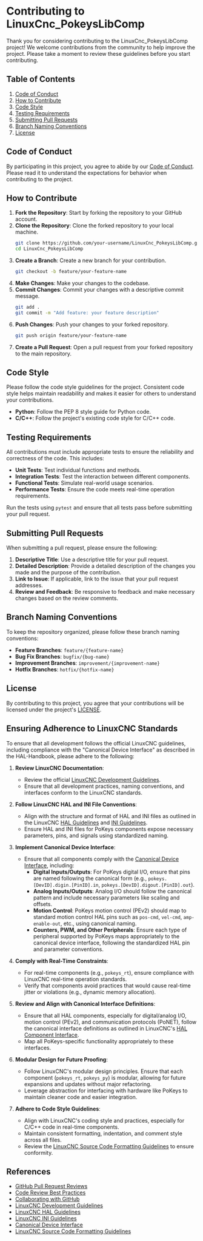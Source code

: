 # Contributing to LinuxCnc_PokeysLibComp

Thank you for considering contributing to the LinuxCnc_PokeysLibComp project! We welcome contributions from the community to help improve the project. Please take a moment to review these guidelines before you start contributing.

## Table of Contents

1. [Code of Conduct](#code-of-conduct)
2. [How to Contribute](#how-to-contribute)
3. [Code Style](#code-style)
4. [Testing Requirements](#testing-requirements)
5. [Submitting Pull Requests](#submitting-pull-requests)
6. [Branch Naming Conventions](#branch-naming-conventions)
7. [License](#license)

## Code of Conduct

By participating in this project, you agree to abide by our [Code of Conduct](CODE_OF_CONDUCT.md). Please read it to understand the expectations for behavior when contributing to the project.

## How to Contribute

1. **Fork the Repository**: Start by forking the repository to your GitHub account.
2. **Clone the Repository**: Clone the forked repository to your local machine.
   ```bash
   git clone https://github.com/your-username/LinuxCnc_PokeysLibComp.git
   cd LinuxCnc_PokeysLibComp
   ```
3. **Create a Branch**: Create a new branch for your contribution.
   ```bash
   git checkout -b feature/your-feature-name
   ```
4. **Make Changes**: Make your changes to the codebase.
5. **Commit Changes**: Commit your changes with a descriptive commit message.
   ```bash
   git add .
   git commit -m "Add feature: your feature description"
   ```
6. **Push Changes**: Push your changes to your forked repository.
   ```bash
   git push origin feature/your-feature-name
   ```
7. **Create a Pull Request**: Open a pull request from your forked repository to the main repository.

## Code Style

Please follow the code style guidelines for the project. Consistent code style helps maintain readability and makes it easier for others to understand your contributions.

- **Python**: Follow the PEP 8 style guide for Python code.
- **C/C++**: Follow the project's existing code style for C/C++ code.

## Testing Requirements

All contributions must include appropriate tests to ensure the reliability and correctness of the code. This includes:

- **Unit Tests**: Test individual functions and methods.
- **Integration Tests**: Test the interaction between different components.
- **Functional Tests**: Simulate real-world usage scenarios.
- **Performance Tests**: Ensure the code meets real-time operation requirements.

Run the tests using `pytest` and ensure that all tests pass before submitting your pull request.

## Submitting Pull Requests

When submitting a pull request, please ensure the following:

1. **Descriptive Title**: Use a descriptive title for your pull request.
2. **Detailed Description**: Provide a detailed description of the changes you made and the purpose of the contribution.
3. **Link to Issue**: If applicable, link to the issue that your pull request addresses.
4. **Review and Feedback**: Be responsive to feedback and make necessary changes based on the review comments.

## Branch Naming Conventions

To keep the repository organized, please follow these branch naming conventions:

- **Feature Branches**: `feature/{feature-name}`
- **Bug Fix Branches**: `bugfix/{bug-name}`
- **Improvement Branches**: `improvement/{improvement-name}`
- **Hotfix Branches**: `hotfix/{hotfix-name}`

## License

By contributing to this project, you agree that your contributions will be licensed under the project's [LICENSE](LICENSE).

## Ensuring Adherence to LinuxCNC Standards

To ensure that all development follows the official LinuxCNC guidelines, including compliance with the "Canonical Device Interface" as described in the HAL-Handbook, please adhere to the following:

1. **Review LinuxCNC Documentation**:
   - Review the official [LinuxCNC Development Guidelines](https://linuxcnc.org/docs/devel/html/code/code-notes.html).
   - Ensure that all development practices, naming conventions, and interfaces conform to the LinuxCNC standards.

2. **Follow LinuxCNC HAL and INI File Conventions**:
   - Align with the structure and format of HAL and INI files as outlined in the LinuxCNC [HAL Guidelines](https://linuxcnc.org/docs/html/hal/basic-hal.html) and [INI Guidelines](https://linuxcnc.org/docs/html/config/ini-config.html).
   - Ensure HAL and INI files for PoKeys components expose necessary parameters, pins, and signals using standardized naming.

3. **Implement Canonical Device Interface**:
   - Ensure that all components comply with the [Canonical Device Interface](https://linuxcnc.org/docs/html/hal/halmodule.html#_canonical_device_interfaces), including:
     - **Digital Inputs/Outputs**: For PoKeys digital I/O, ensure that pins are named following the canonical form (e.g., `pokeys.[DevID].digin.[PinID].in`, `pokeys.[DevID].digout.[PinID].out`).
     - **Analog Inputs/Outputs**: Analog I/O should follow the canonical pattern and include necessary parameters like scaling and offsets.
     - **Motion Control**: PoKeys motion control (PEv2) should map to standard motion control HAL pins such as `pos-cmd`, `vel-cmd`, `amp-enable-out`, etc., using canonical naming.
     - **Counters, PWM, and Other Peripherals**: Ensure each type of peripheral supported by PoKeys maps appropriately to the canonical device interface, following the standardized HAL pin and parameter conventions.

4. **Comply with Real-Time Constraints**:
   - For real-time components (e.g., `pokeys_rt`), ensure compliance with LinuxCNC real-time operation standards.
   - Verify that components avoid practices that would cause real-time jitter or violations (e.g., dynamic memory allocation).

5. **Review and Align with Canonical Interface Definitions**:
   - Ensure that all HAL components, especially for digital/analog I/O, motion control (PEv2), and communication protocols (PoNET), follow the canonical interface definitions as outlined in LinuxCNC's [HAL Component Interface](https://linuxcnc.org/docs/html/hal/halmodule.html).
   - Map all PoKeys-specific functionality appropriately to these interfaces.

6. **Modular Design for Future Proofing**:
   - Follow LinuxCNC's modular design principles. Ensure that each component (`pokeys_rt`, `pokeys_py`) is modular, allowing for future expansions and updates without major refactoring.
   - Leverage abstraction for interfacing with hardware like PoKeys to maintain cleaner code and easier integration.

7. **Adhere to Code Style Guidelines**:
   - Align with LinuxCNC's coding style and practices, especially for C/C++ code in real-time components.
   - Maintain consistent formatting, indentation, and comment style across all files.
   - Review the [LinuxCNC Source Code Formatting Guidelines](https://linuxcnc.org/docs/devel/html/code/code-notes.html#_source_code_formatting) to ensure conformity.

## References

- [GitHub Pull Request Reviews](https://docs.github.com/en/pull-requests/collaborating-with-pull-requests/reviewing-changes-in-pull-requests)
- [Code Review Best Practices](https://medium.com/@techgirl1908/code-review-best-practices-22cb9f4a63b1)
- [Collaborating with GitHub](https://guides.github.com/introduction/collaborating/)
- [LinuxCNC Development Guidelines](https://linuxcnc.org/docs/devel/html/code/code-notes.html)
- [LinuxCNC HAL Guidelines](https://linuxcnc.org/docs/html/hal/basic-hal.html)
- [LinuxCNC INI Guidelines](https://linuxcnc.org/docs/html/config/ini-config.html)
- [Canonical Device Interface](https://linuxcnc.org/docs/html/hal/halmodule.html#_canonical_device_interfaces)
- [LinuxCNC Source Code Formatting Guidelines](https://linuxcnc.org/docs/devel/html/code/code-notes.html#_source_code_formatting)
